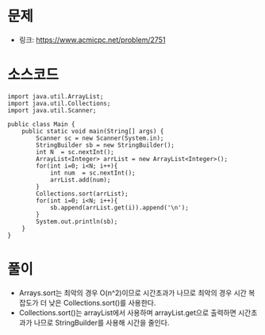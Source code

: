 # 문제
- 링크: 
<https://www.acmicpc.net/problem/2751>

# 소스코드
```
import java.util.ArrayList;
import java.util.Collections;
import java.util.Scanner;

public class Main {
    public static void main(String[] args) {
        Scanner sc = new Scanner(System.in);
        StringBuilder sb = new StringBuilder();
        int N  = sc.nextInt();
        ArrayList<Integer> arrList = new ArrayList<Integer>();
        for(int i=0; i<N; i++){
            int num  = sc.nextInt();
            arrList.add(num);
        }
        Collections.sort(arrList);
        for(int i=0; i<N; i++){
            sb.append(arrList.get(i)).append('\n');
        }
		System.out.println(sb);
    }
}

```
# 풀이
- Arrays.sort는 최악의 경우 O(n^2)이므로 시간초과가 나므로 최악의 경우 시간 복잡도가 더 낮은 Collections.sort()를 사용한다.
- Collections.sort()는 arrayList에서 사용하며 arrayList.get으로 출력하면 시간초과가 나므로 StringBuilder를 사용해 시간을 줄인다.
